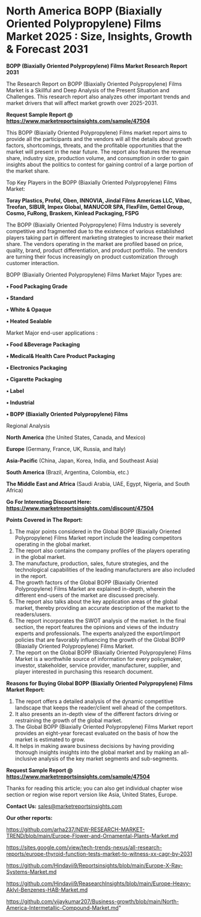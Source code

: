 # North America BOPP (Biaxially Oriented Polypropylene) Films Market 2025 : Size, Insights, Growth & Forecast 2031

<strong>BOPP (Biaxially Oriented Polypropylene) Films Market Research Report 2031</strong>

The Research Report on BOPP (Biaxially Oriented Polypropylene) Films Market is a Skillful and Deep Analysis of the Present Situation and Challenges. This research report also analyzes other important trends and market drivers that will affect market growth over 2025-2031.

<strong>Request Sample Report @ <a href=https://www.marketreportsinsights.com/sample/47504>https://www.marketreportsinsights.com/sample/47504</a></strong>

This BOPP (Biaxially Oriented Polypropylene) Films market report aims to provide all the participants and the vendors will all the details about growth factors, shortcomings, threats, and the profitable opportunities that the market will present in the near future. The report also features the revenue share, industry size, production volume, and consumption in order to gain insights about the politics to contest for gaining control of a large portion of the market share.

Top Key Players in the BOPP (Biaxially Oriented Polypropylene) Films Market:

<strong>Toray Plastics, Profol, Oben, INNOVIA, Jindal Films Americas LLC, Vibac, Treofan, SIBUR, Impex Global, MANUCOR SPA, FlexFilm, Gettel Group, Cosmo, FuRong, Braskem, Kinlead Packaging, FSPG</strong>

The BOPP (Biaxially Oriented Polypropylene) Films Industry is severely competitive and fragmented due to the existence of various established players taking part in different marketing strategies to increase their market share. The vendors operating in the market are profiled based on price, quality, brand, product differentiation, and product portfolio. The vendors are turning their focus increasingly on product customization through customer interaction.

BOPP (Biaxially Oriented Polypropylene) Films Market Major Types are:

<strong>•  Food Packaging Grade

•  Standard

•  White & Opaque

•  Heated Sealable</strong>

Market Major end-user applications :

<strong>•  Food &Beverage Packaging

•  Medical& Health Care Product Packaging

•  Electronics Packaging

•  Cigarette Packaging

•  Label

•  Industrial

•  BOPP (Biaxially Oriented Polypropylene) Films</strong>

Regional Analysis

</u><strong><b>North America</b></strong> (the United States, Canada, and Mexico)

<strong><b>Europe </b></strong>(Germany, France, UK, Russia, and Italy)

<strong><b>Asia-Pacific</b></strong> (China, Japan, Korea, India, and Southeast Asia)

<strong><b>South America</b></strong> (Brazil, Argentina, Colombia, etc.)

<strong><b>The Middle East and Africa</b></strong> (Saudi Arabia, UAE, Egypt, Nigeria, and South Africa)

<strong>Go For Interesting Discount Here: <a href=https://www.marketreportsinsights.com/discount/47504>https://www.marketreportsinsights.com/discount/47504</a></strong>

<strong>Points Covered in The Report:</strong>
<ol>
  <li>The major points considered in the Global BOPP (Biaxially Oriented Polypropylene) Films Market report include the leading competitors operating in the global market.</li>
  <li>The report also contains the company profiles of the players operating in the global market.</li>
  <li>The manufacture, production, sales, future strategies, and the technological capabilities of the leading manufacturers are also included in the report.</li>
  <li>The growth factors of the Global BOPP (Biaxially Oriented Polypropylene) Films Market are explained in-depth, wherein the different end-users of the market are discussed precisely.</li>
  <li>The report also talks about the key application areas of the global market, thereby providing an accurate description of the market to the readers/users.</li>
  <li>The report incorporates the SWOT analysis of the market. In the final section, the report features the opinions and views of the industry experts and professionals. The experts analyzed the export/import policies that are favorably influencing the growth of the Global BOPP (Biaxially Oriented Polypropylene) Films Market.</li>
  <li>The report on the Global BOPP (Biaxially Oriented Polypropylene) Films Market is a worthwhile source of information for every policymaker, investor, stakeholder, service provider, manufacturer, supplier, and player interested in purchasing this research document.</li>
</ol>
<strong>Reasons for Buying Global BOPP (Biaxially Oriented Polypropylene) Films Market Report:</strong>

<ol>
  <li>The report offers a detailed analysis of the dynamic competitive landscape that keeps the reader/client well ahead of the competitors.</li>
  <li>It also presents an in-depth view of the different factors driving or restraining the growth of the global market.</li>
  <li>The Global BOPP (Biaxially Oriented Polypropylene) Films Market report provides an eight-year forecast evaluated on the basis of how the market is estimated to grow.</li>
  <li>It helps in making aware business decisions by having providing thorough insights insights into the global market and by making an all-inclusive analysis of the key market segments and sub-segments.</li>
</ol>
<strong>Request Sample Report @ <a href=https://www.marketreportsinsights.com/sample/47504>https://www.marketreportsinsights.com/sample/47504</a></strong>


Thanks for reading this article; you can also get individual chapter wise section or region wise report version like Asia, United States, Europe.

<strong>Contact Us:</strong>
sales@marketreportsinsights.com

<strong>Our other reports:</strong>

<a href=https://github.com/arha237/NEW-RESEARCH-MARKET-TREND/blob/main/Europe-Flower-and-Ornamental-Plants-Market.md>https://github.com/arha237/NEW-RESEARCH-MARKET-TREND/blob/main/Europe-Flower-and-Ornamental-Plants-Market.md</a>

<a href=https://sites.google.com/view/tech-trends-nexus/all-research-reports/europe-thyroid-function-tests-market-to-witness-xx-cagr-by-2031>https://sites.google.com/view/tech-trends-nexus/all-research-reports/europe-thyroid-function-tests-market-to-witness-xx-cagr-by-2031</a>

<a href=https://github.com/Hindavii9/Reportsinsights/blob/main/Europe-X-Ray-Systems-Market.md>https://github.com/Hindavii9/Reportsinsights/blob/main/Europe-X-Ray-Systems-Market.md</a>

<a href=https://github.com/Hindavii9/ReasearchInsights/blob/main/Europe-Heavy-Aklyl-Benzenes-HAB-Market.md>https://github.com/Hindavii9/ReasearchInsights/blob/main/Europe-Heavy-Aklyl-Benzenes-HAB-Market.md</a>

<a href=https://github.com/vijaykumar207/Business-growth/blob/main/North-America-Intermetallic-Compound-Market.md>https://github.com/vijaykumar207/Business-growth/blob/main/North-America-Intermetallic-Compound-Market.md</a>"
